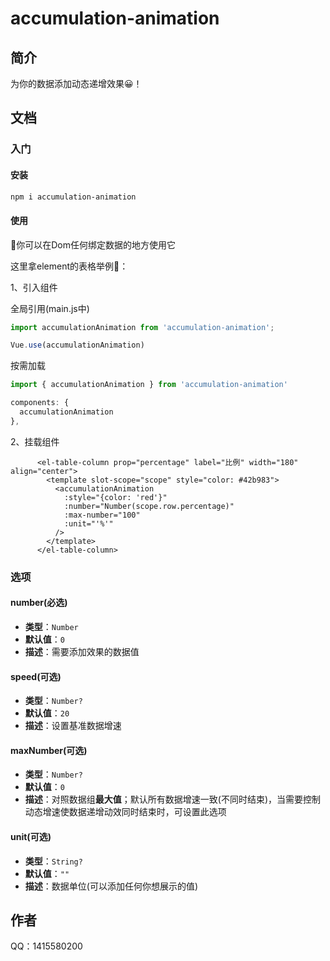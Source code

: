 # accumulation-animation

## 简介

为你的数据添加动态递增效果😀！

## 文档

### 入门

#### 安装

```bash
npm i accumulation-animation
```

#### 使用

🚀你可以在Dom任何绑定数据的地方使用它

这里拿element的表格举例📕：

1、引入组件

全局引用(main.js中)

```javascript
import accumulationAnimation from 'accumulation-animation';

Vue.use(accumulationAnimation)
```

按需加载

```javascript
import { accumulationAnimation } from 'accumulation-animation'

components: {
  accumulationAnimation
},
```



2、挂载组件

```vue
      <el-table-column prop="percentage" label="比例" width="180" align="center">
        <template slot-scope="scope" style="color: #42b983">
          <accumulationAnimation
            :style="{color: 'red'}"
            :number="Number(scope.row.percentage)"
            :max-number="100"
            :unit="'%'"
          />
        </template>
      </el-table-column>
```

### 选项

#### number(必选)

- **类型**：`Number`
- **默认值**：`0`
- **描述**：需要添加效果的数据值

#### speed(可选)

- **类型**：`Number?`
- **默认值**：`20`
- **描述**：设置基准数据增速

#### maxNumber(可选)

- **类型**：`Number?`
- **默认值**：`0`
- **描述**：对照数据组**最大值**；默认所有数据增速一致(不同时结束)，当需要控制动态增速使数据递增动效同时结束时，可设置此选项

#### unit(可选)

- **类型**：`String?`
- **默认值**：`""`
- **描述**：数据单位(可以添加任何你想展示的值)

## 作者

QQ：1415580200
